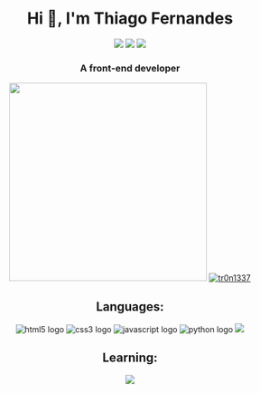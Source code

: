 
<h1 align="center">Hi 👋, I'm Thiago Fernandes</h1>
<p align="center">
<a href="https://thiagoportfolio.vercel.app/"><img
src="https://img.shields.io/badge/portf%C3%B3lio-323330?style=for-the-badge&logo=git&logoColor=white"></img></a>
<a href="https://www.linkedin.com/in/thiago-souza-fernandes/"><img
src="https://img.shields.io/badge/LinkedIn-0077B5?style=for-the-badge&logo=linkedin&logoColor=white"></img></a>
<a href="https://www.instagram.com/thiago.souzaz/"><img
src="https://img.shields.io/badge/Instagram-E4405F?style=for-the-badge&logo=instagram&logoColor=white"></img></a>
</p>
<h3 align="center">A front-end developer</h3>
  
<p align="center">
<a href="#"><img src="https://github-readme-stats.vercel.app/api?username=tr0n1337&show_icons=true&count_private=true&theme=dark" width="350"></a>
<a href="#"><img src="https://github-readme-stats.vercel.app/api/top-langs?username=tr0n1337&show_icons=true&locale=en&layout=compact&theme=dark" alt="tr0n1337"> <a/>
</p>

<h2 align="center">Languages:</h2>
<p align="center">
<a><img src="https://img.shields.io/badge/HTML5-E34F26?style=for-the-badge&logo=html5&logoColor=white" alt="html5 logo"></img></a>
<a><img src="https://img.shields.io/badge/CSS3-1572B6?style=for-the-badge&logo=css3&logoColor=white" alt="css3 logo"></img></a>
<a><img src="https://img.shields.io/badge/JavaScript-323330?style=for-the-badge&logo=javascript&logoColor=F7DF1E" alt="javascript logo"></img></a>
<a><img src="https://img.shields.io/badge/Python-14354C?style=for-the-badge&logo=python&logoColor=white" alt="python logo"></img></a>
<a><img src="https://img.shields.io/badge/React-20232A?style=for-the-badge&logo=react&logoColor=61DAFB"></img></a>
</p>

<h2 align="center">Learning:</h2>
<p align="center">
<a><img src="https://img.shields.io/badge/Node.js-339933?style=for-the-badge&logo=nodedotjs&logoColor=white"></img></a>
</p>

